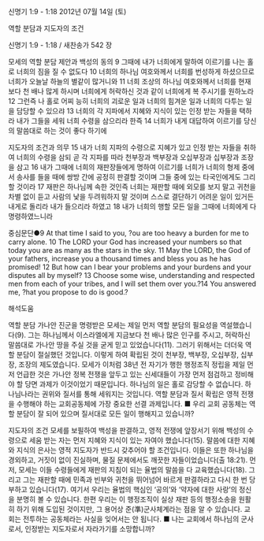 신명기 1:9 - 1:18 
2012년 07월 14일 (토)

역할 분담과 지도자의 조건



신명기 1:9 - 1:18 / 새찬송가 542 장


모세의 역할 분담 제안과 백성의 동의
9 그때에 내가 너희에게 말하여 이르기를 나는 홀로 너희의 짐을 질 수 없도다 10 너희의 하나님 여호와께서 너희를 번성하게 하셨으므로 너희가 오늘날 하늘의 별같이 많거니와 11 너희 조상의 하나님 여호와께서 너희를 현재보다 천 배나 많게 하시며 너희에게 허락하신 것과 같이 너희에게 복 주시기를 원하노라 12 그런즉 나 홀로 어찌 능히 너희의 괴로운 일과 너희의 힘겨운 일과 너희의 다투는 일을 담당할 수 있으랴 13 너희의 각 지파에서 지혜와 지식이 있는 인정 받는 자들을 택하라 내가 그들을 세워 너희 수령을 삼으리라 한즉 14 너희가 내게 대답하여 이르기를 당신의 말씀대로 하는 것이 좋다 하기에

지도자의 조건과 의무
15 내가 너희 지파의 수령으로 지혜가 있고 인정 받는 자들을 취하여 너희의 수령을 삼되 곧 각 지파를 따라 천부장과 백부장과 오십부장과 십부장과 조장을 삼고 16 내가 그때에 너희의 재판장들에게 명하여 이르기를 너희가 너희의 형제 중에서 송사를 들을 때에 쌍방 간에 공정히 판결할 것이며 그들 중에 있는 타국인에게도 그리할 것이라 17 재판은 하나님께 속한 것인즉 너희는 재판할 때에 외모를 보지 말고 귀천을 차별 없이 듣고 사람의 낯을 두려워하지 말 것이며 스스로 결단하기 어려운 일이 있거든 내게로 돌리라 내가 들으리라 하였고 18 내가 너희의 행할 모든 일을 그때에 너희에게 다 명령하였느니라

중심문단●9 At that time I said to you, ?ou are too heavy a burden for me to carry alone. 10 The LORD your God has increased your numbers so that today you are as many as the stars in the sky. 11 May the LORD, the God of your fathers, increase you a thousand times and bless you as he has promised! 12 But how can I bear your problems and your burdens and your disputes all by myself? 13 Choose some wise, understanding and respected men from each of your tribes, and I will set them over you.?14 You answered me, ?hat you propose to do is good.?

해석도움





역할 분담
가나안 진군을 명령받은 모세는 제일 먼저 역할 분담의 필요성을 역설했습니다(9). 그는 하나님께서 이스라엘에게 지금보다 천 배나 많은 인구를 주시고, 허락하신 말씀대로 가나안 땅을 주실 것을 굳게 믿고 있었습니다(11). 그러기 위해서는 더더욱 역할 분담이 절실했던 것입니다. 이렇게 하여 확립된 것이 천부장, 백부장, 오십부장, 십부장, 조장의 제도였습니다. 모세가 이처럼 38년 전 자기가 행한 행정조직 정립을 제일 먼저 언급한 것은 가나안 정복 전쟁을 앞두고 있는 신세대들이 가장 먼저 점검하고 정비해야 할 당면 과제가 이것이었기 때문입니다. 하나님의 일은 홀로 감당할 수 없습니다. 하나님나라는 권위와 질서를 통해 세워지는 것입니다. 역할 분담과 질서 확립은 영적 전쟁을 수행해야 하는 교회공동체에 가장 중요한 선결 과제입니다.
■ 우리 교회 공동체는 역할 분담이 잘 되어 있으며 질서대로 모든 일이 행해지고 있습니까?

지도자의 조건
모세를 보필하여 백성을 판결하고, 영적 전쟁에 앞장서기 위해 백성의 수령으로 세움 받는 자는 먼저 지혜와 지식이 있는 자여야 했습니다(15). 말씀에 대한 지혜와 지식의 은사는 영적 지도자가 반드시 갖추어야 할 조건입니다. 이들은 또한 하나님을 경외하고, 거짓이 없이 진실하며, 물질 문제에서도 깨끗한 자들이었습니다(출 18:21). 먼저, 모세는 이들 수령들에게 재판의 지침이 되는 율법의 말씀을 다 교육했습니다(18). 그리고 그는 재판할 때에 민족과 빈부와 귀천을 뛰어넘어 바르게 판결하라고 다시 한 번 당부하고 있습니다(17). 여기서 우리는 율법의 핵심인 ‘공의’와 ‘약자에 대한 사랑’의 정신을 분명히 볼 수 있습니다. 한편 우리는 이 행정조직이 실상 재판 등의 행정소송을 원활히 하기 위해 도입된 것이지만, 그 용어상 준(準)군사체계라는 점을 알 수 있습니다. 교회는 전투하는 공동체라는 사실을 잊어서는 안 됩니다.
■ 나는 교회에서 하나님의 군사로서, 인정받는 지도자로서 자라가기를 소망합니까?